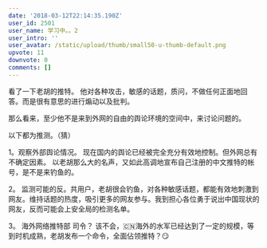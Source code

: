 ```yaml
---
date: '2018-03-12T22:14:35.190Z'
user_id: 2501
user_name: 学习中。。2
user_intro: ''
user_avatar: /static/upload/thumb/small50-u-thumb-default.png
upvote: 11
downvote: 0
comments: []
---
```


看了一下老胡的推特。 他对各种攻击，敏感的话题，质问，不做任何正面地回答。而是很有意思的进行煽动以及批判。

那么看来，至少他不是来到外网的自由的舆论环境的空间中，来讨论问题的。

以下都为推测。（猜）

1。观察外部舆论情况。 现在国内的舆论已经被完全充分有效地控制。但外网总有不确定因素。 以老胡那么大的名声，又如此高调地宣布自己注册的中文推特的帐号，是不是来钓鱼的。

2。 监测可能的反。共用户，老胡很会钓鱼，对各种敏感话题，都能有效地刺激到网友。维持话题的热度，吸引更多的网友参与。我到担心各位勇于说出中国现状的网友，反而可能会上安全局的检测名单。

3。 海外网络推特部 司令？ 该不会，🇨🇳海外的水军已经达到了一定的规模，等到时机成熟，老胡发布一个命令，全面佔领推特？😏
